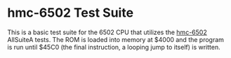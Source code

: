 # hmc-6502 Test Suite
This is a basic test suite for the 6502 CPU that utilizes the [hmc-6502](https://github.com/cminter/hmc-6502) AllSuiteA tests. The ROM is loaded into memory at $4000 and the program is run until $45C0 (the final instruction, a looping jump to itself) is written.
